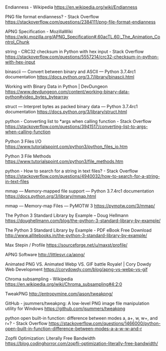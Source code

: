 Endianness - Wikipedia
https://en.wikipedia.org/wiki/Endianness

PNG file format endianness? - Stack Overflow
https://stackoverflow.com/questions/2384111/png-file-format-endianness

APNG Specification - MozillaWiki
https://wiki.mozilla.org/APNG_Specification#.60acTL.60:_The_Animation_Control_Chunk

string - CRC32 checksum in Python with hex input - Stack Overflow
https://stackoverflow.com/questions/5557214/crc32-checksum-in-python-with-hex-input

binascii — Convert between binary and ASCII — Python 3.7.4rc1 documentation
https://docs.python.org/3.7/library/binascii.html

Working with Binary Data in Python | DevDungeon
https://www.devdungeon.com/content/working-binary-data-python#video_bytes_bytearray

struct — Interpret bytes as packed binary data — Python 3.7.4rc1 documentation
https://docs.python.org/3/library/struct.html

python - Converting list to *args when calling function - Stack Overflow
https://stackoverflow.com/questions/3941517/converting-list-to-args-when-calling-function

Python 3 Files I/O
https://www.tutorialspoint.com/python3/python_files_io.htm

Python 3 File Methods
https://www.tutorialspoint.com/python3/file_methods.htm

python - How to search for a string in text files? - Stack Overflow
https://stackoverflow.com/questions/4940032/how-to-search-for-a-string-in-text-files

mmap — Memory-mapped file support — Python 3.7.4rc1 documentation
https://docs.python.org/3/library/mmap.html

mmap — Memory-map Files — PyMOTW 3
https://pymotw.com/3/mmap/

The Python 3 Standard Library by Example – Doug Hellmann
https://doughellmann.com/blog/the-python-3-standard-library-by-example/

The Python 3 Standard Library by Example - PDF eBook Free Download
http://www.allitebooks.in/the-python-3-standard-library-by-example/

Max Stepin / Profile
https://sourceforge.net/u/maxst/profile/

APNG Software
http://littlesvr.ca/apng/

Animated PNG VS. Animated Webp VS. GIF battle Royale! | Cory Dowdy Web Development
https://corydowdy.com/blog/apng-vs-webp-vs-gif

Chroma subsampling - Wikipedia
https://en.wikipedia.org/wiki/Chroma_subsampling#4:2:0

TweakPNG
http://entropymine.com/jason/tweakpng/

GitHub - jsummers/tweakpng: A low-level PNG image file manipulation utility for Windows
https://github.com/jsummers/tweakpng

python open built-in function: difference between modes a, a+, w, w+, and r+? - Stack Overflow
https://stackoverflow.com/questions/1466000/python-open-built-in-function-difference-between-modes-a-a-w-w-and-r

Zopfli Optimization: Literally Free Bandwidth
https://blog.codinghorror.com/zopfli-optimization-literally-free-bandwidth/
